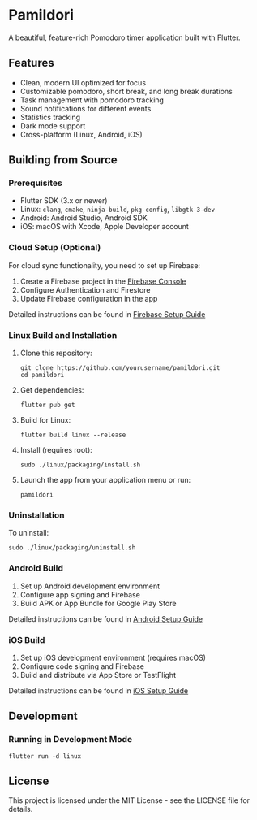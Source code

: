 # Pamildori

A beautiful, feature-rich Pomodoro timer application built with Flutter.

## Features

- Clean, modern UI optimized for focus
- Customizable pomodoro, short break, and long break durations
- Task management with pomodoro tracking
- Sound notifications for different events
- Statistics tracking
- Dark mode support
- Cross-platform (Linux, Android, iOS)

## Building from Source

### Prerequisites

- Flutter SDK (3.x or newer)
- Linux: `clang`, `cmake`, `ninja-build`, `pkg-config`, `libgtk-3-dev`
- Android: Android Studio, Android SDK
- iOS: macOS with Xcode, Apple Developer account

### Cloud Setup (Optional)

For cloud sync functionality, you need to set up Firebase:

1. Create a Firebase project in the [Firebase Console](https://console.firebase.google.com/)
2. Configure Authentication and Firestore
3. Update Firebase configuration in the app

Detailed instructions can be found in [Firebase Setup Guide](docs/firebase_setup.md)

### Linux Build and Installation

1. Clone this repository:
   ```
   git clone https://github.com/yourusername/pamildori.git
   cd pamildori
   ```

2. Get dependencies:
   ```
   flutter pub get
   ```

3. Build for Linux:
   ```
   flutter build linux --release
   ```

4. Install (requires root):
   ```
   sudo ./linux/packaging/install.sh
   ```

5. Launch the app from your application menu or run:
   ```
   pamildori
   ```

### Uninstallation

To uninstall:
```
sudo ./linux/packaging/uninstall.sh
```

### Android Build

1. Set up Android development environment
2. Configure app signing and Firebase
3. Build APK or App Bundle for Google Play Store

Detailed instructions can be found in [Android Setup Guide](docs/android_setup.md)

### iOS Build

1. Set up iOS development environment (requires macOS)
2. Configure code signing and Firebase
3. Build and distribute via App Store or TestFlight

Detailed instructions can be found in [iOS Setup Guide](docs/ios_setup.md)

## Development

### Running in Development Mode

```
flutter run -d linux
```

## License

This project is licensed under the MIT License - see the LICENSE file for details.
